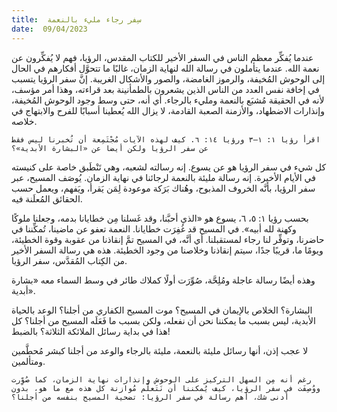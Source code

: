 ```yaml
---
title:  سِفر رجاء مليء بالنعمة
date:  09/04/2023
---
```


عندما يُفكِّر معظم الناس في السفر الأخير للكتاب المقدس، الرؤيا، فهم لا يُفكِّرون عن نعمة الله. عندما يتأملون في رسالة الله لنهاية الزمان، غالبًا ما تتحوَّل أفكارهم في الحال إلى الوحوش المُخيفة، والرموز الغامضة، والصور والأشكال الغريبة. إنَّ سفر الرؤيا يتسبب في إخافة نفس العدد من الناس الذين يشعرون بالطمأنينة بعد قراءته، وهذا أمر مؤسف، لأنه في الحقيقة مُشبَع بالنعمة ومليء بالرجاء. أي أنه، حتى وسط وجود الوحوش المُخيفة، وإنذارات الاضطهاد، والأزمنة الصعبة القادمة، لا يزال الله يُعطينا أسبابًا للفرح والابتهاج في خلاصه.

`اقرأ رؤيا ١: ١–٣ ورؤيا ١٤: ٦. كيف لهذه الآيات مُجْتَمِعة أن تُخبرنا ليس فقط عن سفر الرؤيا ولكن أيضا عن «البشارة الأبدية»؟`

كل شيء في سفر الرؤيا هو عن يسوع. إنه رسالته لشعبه، وهي تَنْطَبق خاصة على كنيسته في الأيام الأخيرة. إنه رسالة مليئة بالنعمة لرجائنا في نهاية الزمان. يُوصَف المسيح، عبر سفر الرؤيا، بأنَّه الخروف المذبوح، وهُناك بَرَكة موعودة لِمَن يَقرأ، ويَفهم، ويعمل حسب الحقائق المُعلَنة فيه.

بحسب رؤيا ١: ٥، ٦، يسوع هو «الذي أحبَّنا، وقد غَسلنا مِن خطايانا بدمه، وجعلنا ملوكًا وكهنة لله أبيه». في المسيح قد غُفِرَت خطايانا. النعمة تعفو عن ماضينا، تُمكِّننا في حاضرنا، وتوفِّر لنا رجاء لمستقبلنا. أي أنَّه، في المسيح تمَّ إنقاذنا من عقوبة وقوة الخطيئة، ويومًا ما، قريبًا جدًا، سيتم إنقاذنا وخلاصنا من وجود الخطيئة. هذه هي رسالة السفر الأخير من الكِتاب المُقدَّس، سفر الرؤيا.

وهذه أيضًا رسالة عاجلة ومُلِحَّة، صُوِّرَت أولًا كملاك طائر في وسط السماء معه «بشارة أبدية».

البشارة؟ الخلاص بالإيمان في المسيح؟ موت المسيح الكفاري من أجلنا؟ الوعد بالحياة الأبدية، ليس بسبب ما يمكننا نحن أن نفعله، ولكن بسبب ما فَعَلَه المسيح من أجلنا؟ كل هذا في بداية رسائل الملائكة الثلاثة؟ بالضبط!

لا عجب إذن، أنها رسائل مليئة بالنعمة، مليئة بالرجاء والوعد من أجلنا كبشر مُحطَّمين ومتألمين.

`رغم أنه مِن السهل التركيز على الوحوش وإنذارات نهاية الزمان، كما صُوِّرت ووُصِفَت في سفر الرؤيا، كيف يُمكننا أن نَتَعلَّم مُوازنة كل هذه مع ما هو، بدون أدنى شك، أهم رسالة في سفر الرؤيا: تضحية المسيح بنفسه من أجلنا؟`
